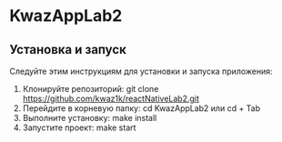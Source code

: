 # KwazAppLab2

## Установка и запуск

Следуйте этим инструкциям для установки и запуска приложения:

1. Клонируйте репозиторий:
    git clone https://github.com/kwaz1k/reactNativeLab2.git
2. Перейдите в корневую папку:
    cd KwazAppLab2 или cd + Tab
3. Выполните установку:
    make install
4. Запустите проект:
    make start
